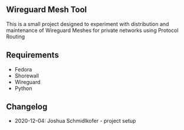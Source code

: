 ## Wireguard Mesh Tool


This is a small project designed to experiment with distribution and maintenance of Wireguard Meshes for private networks using Protocol Routing


## Requirements

 - Fedora
 - Shorewall
 - Wireguard
 - Python

 
 ## Changelog

  - 2020-12-04: Joshua Schmidlkofer - project setup